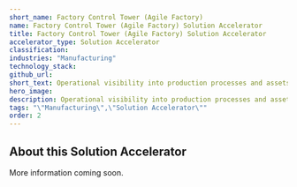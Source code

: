 ```yaml
---
short_name: Factory Control Tower (Agile Factory)
name: Factory Control Tower (Agile Factory) Solution Accelerator
title: Factory Control Tower (Agile Factory) Solution Accelerator
accelerator_type: Solution Accelerator
classification: 
industries: "Manufacturing"
technology_stack: 
github_url: 
short_text: Operational visibility into production processes and assets.
hero_image: 
description: Operational visibility into production processes and assets.
tags: "\"Manufacturing\",\"Solution Accelerator\""
order: 2
---
```

## About this Solution Accelerator

More information coming soon.
